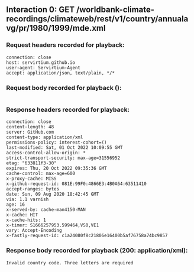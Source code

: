 ## Interaction 0: GET /worldbank-climate-recordings/climateweb/rest/v1/country/annualavg/pr/1980/1999/mde.xml
### Request headers recorded for playback:

```
connection: close
host: servirtium.github.io
user-agent: Servirtium-Agent
accept: application/json, text/plain, */*
```

### Request body recorded for playback ():

```

```

### Response headers recorded for playback:

```
connection: close
content-length: 48
server: GitHub.com
content-type: application/xml
permissions-policy: interest-cohort=()
last-modified: Sat, 01 Oct 2022 10:09:55 GMT
access-control-allow-origin: *
strict-transport-security: max-age=31556952
etag: "633811f3-30"
expires: Thu, 20 Oct 2022 09:35:36 GMT
cache-control: max-age=600
x-proxy-cache: MISS
x-github-request-id: 081E:99F0:4866E3:4B0A64:63511410
accept-ranges: bytes
date: Sun, 09 Aug 2020 18:42:45 GMT
via: 1.1 varnish
age: 16
x-served-by: cache-man4150-MAN
x-cache: HIT
x-cache-hits: 1
x-timer: S1666257953.599464,VS0,VE1
vary: Accept-Encoding
x-fastly-request-id: c1a24080f8c21806e16400b5af76758a74bc9857
```

### Response body recorded for playback (200: application/xml):

```
Invalid country code. Three letters are required
```
